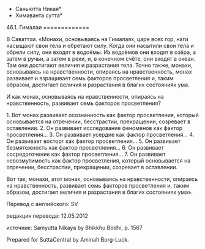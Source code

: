 * Саньютта Никая*
* Химаванта сутта*

46\.1\. Гималаи
\=\=\=\=\=\=\=\=\=\=\=\=\=

В Саваттхи\. «Монахи, основываясь на Гималаях, царе всех гор, наги насыщают свои тела и обретают силу\. Когда они насытили свои тела и обрели силу, они входят в водоёмы\. Из водоёмов они входят в озёра, а затем в ручьи, а затем в реки, и, в конечном счёте, они входят в океан\. Там они достигают величия и разрастания тела\. Точно также, монахи, основываясь на нравственности, опираясь на нравственность, монах развивает и взращивает семь факторов просветления и, таким образом, достигает величия и разрастания в благих состояниях ума\.

И как монах, основываясь на нравственности, опираясь на нравственность, развивает семь факторов просветления?

1\. Вот монах развивает осознанность как фактор просветления, который основывается на отречении, бесстрастии, прекращении, созревает в оставлении\.
2\. Он развивает исследование феноменов как фактор просветления…
3\. Он развивает усердие как фактор просветления…
4\. Он развивает восторг как фактор просветления…
5\. Он развивает безмятежность как фактор просветления…
6\. Он развивает сосредоточение как фактор просветления…
7\. Он развивает невозмутимость как фактор просветления, который основывается на отречении, бесстрастии, прекращении, созревает в оставлении\.

Вот так, монахи, этот монах, основываясь на нравственности, опираясь на нравственность, развивает семь факторов просветления и, таким образом, достигает величия и разрастания в благих состояниях ума»\.

Перевод с английского: SV

редакция перевода: 12\.05\.2012

источник: Samyutta Nikaya by Bhikkhu Bodhi, p\. 1567

Prepared for SuttaCentral by Aminah Borg\-Luck\.